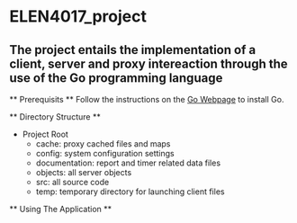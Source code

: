 # ELEN4017_project
## The project entails the implementation of a client, server and proxy intereaction through the use of the Go programming language

** Prerequisits **
Follow the instructions on the [Go Webpage](https://golang.org/doc/install) to install Go.

** Directory Structure **
- Project Root
	- cache: proxy cached files and maps
	- config: system configuration settings
	- documentation: report and timer related data files
	- objects: all server objects
	- src: all source code
	- temp: temporary directory for launching client files

** Using The Application ** 